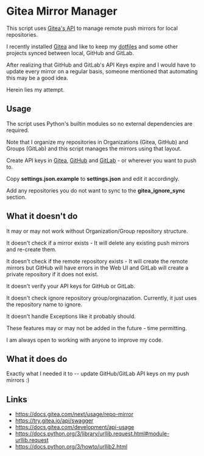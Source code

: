 # Gitea Mirror Manager

This script uses [Gitea's API](https://try.gitea.io/api/swagger) to manage remote push mirrors for local repositories.

I recently installed [Gitea](https://about.gitea.com/) and like to keep my [dotfiles](https://github.com/cn246-dotfiles) and some other projects synced between local, GitHub and GitLab.

After realizing that GitHub and GitLab's API Keys expire and I would have to update every mirror on a regular basis, someone mentioned that automating this may be a good idea.

Herein lies my attempt.


## Usage
The script uses Python's builtin modules so no external dependencies are required.

Note that I organize my repositories in Organizations (Gitea, GitHub) and Groups (GitLab) and this script manages the mirrors using that layout.

Create API keys in [Gitea](https://docs.gitea.com/development/api-usage), [GitHub](https://docs.github.com/en/authentication/keeping-your-account-and-data-secure/managing-your-personal-access-tokens) and [GitLab](https://docs.gitlab.com/ee/user/profile/personal_access_tokens.html) - or wherever you want to push to.

Copy **settings.json.example** to **settings.json** and edit it accordingly.

Add any repositories you do not want to sync to the **gitea_ignore_sync** section.


## What it doesn't do

It may or may not work without Organization/Group repository structure.

It doesn't check if a mirror exists - It will delete any existing push mirrors and re-create them.

It doesn't check if the remote repository exists - It will create the remote mirrors but GitHub will have errors in the Web UI and GitLab will create a private repository if it does not exist.

It doesn't verify your API keys for GitHub or GitLab.

It doesn't check ignore repository group/orginazation. Currently, it just uses the repository name to ignore.

It doesn't handle Exceptions like it probably should.

These features may or may not be added in the future - time permitting.

I am always open to working with anyone to improve my code.


## What it does do

Exactly what I needed it to -- update GitHub/GitLab API keys on my push mirrors :)


## Links
- https://docs.gitea.com/next/usage/repo-mirror
- https://try.gitea.io/api/swagger
- https://docs.gitea.com/development/api-usage
- https://docs.python.org/3/library/urllib.request.html#module-urllib.request
- https://docs.python.org/3/howto/urllib2.html
